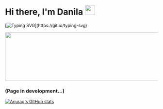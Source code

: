 
<h1>Hi there, I'm Danila
<img src="https://github.com/blackcater/blackcater/raw/main/images/Hi.gif" height="32"/></h1>

[![Typing SVG](https://readme-typing-svg.herokuapp.com?color=f9cd62&lines=Writer?+Code+Writer?+Hmm...;Programmer.;Oh+no..+Python+Developer.;+So+far.;+There+is+no+limit+to...;+Perfection.)](https://git.io/typing-svg)

<a href="https://ru.freepik.com/photos/night-sky"><img src="images/the-beautiful-shining-stars-in-the-night-sky.jpg" height=160 width=1000/></a>

### (Page in development...)

[![Anurag's GitHub stats](https://github-readme-stats.vercel.app/api?username=4dand)](https://github.com/4dand/github-readme-stats)
